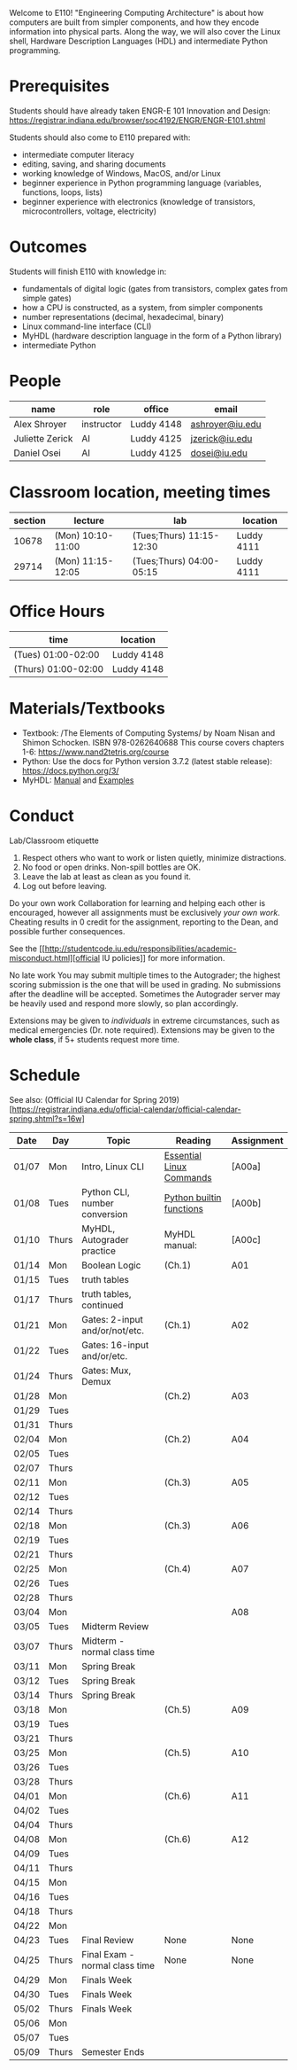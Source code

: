 Welcome to E110!  "Engineering Computing Architecture" is about how computers are built from simpler components, and how they encode information into physical parts.  Along the way, we will also cover the Linux shell, Hardware Description Languages (HDL) and intermediate Python programming.

# Prerequisites
Students should have already taken ENGR-E 101 Innovation and Design: https://registrar.indiana.edu/browser/soc4192/ENGR/ENGR-E101.shtml

Students should also come to E110 prepared with:
- intermediate computer literacy
- editing, saving, and sharing documents
- working knowledge of Windows, MacOS, and/or Linux
- beginner experience in Python programming language (variables, functions, loops, lists)
- beginner experience with electronics (knowledge of transistors, microcontrollers, voltage, electricity)

# Outcomes
Students will finish E110 with knowledge in:
- fundamentals of digital logic (gates from transistors, complex gates from simple gates)
- how a CPU is constructed, as a system, from simpler components
- number representations (decimal, hexadecimal, binary)
- Linux command-line interface (CLI)
- MyHDL (hardware description language in the form of a Python library)
- intermediate Python

# People
| name            | role       | office     | email           |
|-----------------|------------|------------|-----------------|
| Alex Shroyer    | instructor | Luddy 4148 | ashroyer@iu.edu |
| Juliette Zerick | AI         | Luddy 4125 | jzerick@iu.edu  |
| Daniel Osei     | AI         | Luddy 4125 | dosei@iu.edu    |

# Classroom location, meeting times
| section | lecture           | lab                      | location   |
|---------|-------------------|--------------------------|------------|
|   10678 | (Mon) 10:10-11:00 | (Tues;Thurs) 11:15-12:30 | Luddy 4111 |
|   29714 | (Mon) 11:15-12:05 | (Tues;Thurs) 04:00-05:15 | Luddy 4111 |

# Office Hours
| time                | location   |
|---------------------|------------|
| (Tues) 01:00-02:00  | Luddy 4148 |
| (Thurs) 01:00-02:00 | Luddy 4148 |

# Materials/Textbooks
- Textbook: /The Elements of Computing Systems/ by Noam Nisan and Shimon Schocken. ISBN 978-0262640688
  This course covers chapters 1-6: https://www.nand2tetris.org/course
- Python: Use the docs for Python version 3.7.2 (latest stable release): https://docs.python.org/3/
- MyHDL: [Manual](http://docs.myhdl.org/en/stable/) and [Examples](http://www.myhdl.org/docs/examples/)

# Conduct
Lab/Classroom etiquette

1. Respect others who want to work or listen quietly, minimize distractions.
2. No food or open drinks.  Non-spill bottles are OK.
3. Leave the lab at least as clean as you found it.
4. Log out before leaving.

Do your own work
Collaboration for learning and helping each other is encouraged, however all assignments must be exclusively _your own work_.  Cheating results in 0 credit for the assignment, reporting to the Dean, and possible further consequences.

See the [[http://studentcode.iu.edu/responsibilities/academic-misconduct.html][official IU policies]] for more information.

No late work
You may submit multiple times to the Autograder; the highest scoring submission is the one that will be used in grading. No submissions after the deadline will be accepted. Sometimes the Autograder server may be heavily used and respond more slowly, so plan accordingly.

Extensions may be given to _individuals_ in extreme circumstances, such as medical emergencies (Dr. note required). Extensions may be given to the **whole class**, if 5+ students request more time.

# Schedule
See also: (Official IU Calendar for Spring 2019)[https://registrar.indiana.edu/official-calendar/official-calendar-spring.shtml?s=16w]
 <!-- Python interpreter: REPL and CLI usage -->
 <!-- Linux Command-Line Interface (CLI): execute a program with arguments,  -->
 <!-- write a program that takes arguments. -->
 <!-- Digital Inputs and Outputs - valid designs, fan-in, fan-out, electrical characteristics -->

| Date  | Day   | Topic                          | Reading                          | Assignment |
|-------|-------|--------------------------------|----------------------------------|------------|
| 01/07 | Mon   | Intro, Linux CLI               | [Essential Linux Commands](cli)  | [A00a]     |
| 01/08 | Tues  | Python CLI, number conversion  | [Python builtin functions](pyth) | [A00b]     |
| 01/10 | Thurs | MyHDL, Autograder practice     | MyHDL manual:                    | [A00c]     |
| 01/14 | Mon   | Boolean Logic                  | (Ch.1)                           | A01        |
| 01/15 | Tues  | truth tables                   |                                  |            |
| 01/17 | Thurs | truth tables, continued        |                                  |            |
| 01/21 | Mon   | Gates: 2-input and/or/not/etc. | (Ch.1)                           | A02        |
| 01/22 | Tues  | Gates: 16-input and/or/etc.    |                                  |            |
| 01/24 | Thurs | Gates: Mux, Demux              |                                  |            |
| 01/28 | Mon   |                                | (Ch.2)                           | A03        |
| 01/29 | Tues  |                                |                                  |            |
| 01/31 | Thurs |                                |                                  |            |
| 02/04 | Mon   |                                | (Ch.2)                           | A04        |
| 02/05 | Tues  |                                |                                  |            |
| 02/07 | Thurs |                                |                                  |            |
| 02/11 | Mon   |                                | (Ch.3)                           | A05        |
| 02/12 | Tues  |                                |                                  |            |
| 02/14 | Thurs |                                |                                  |            |
| 02/18 | Mon   |                                | (Ch.3)                           | A06        |
| 02/19 | Tues  |                                |                                  |            |
| 02/21 | Thurs |                                |                                  |            |
| 02/25 | Mon   |                                | (Ch.4)                           | A07        |
| 02/26 | Tues  |                                |                                  |            |
| 02/28 | Thurs |                                |                                  |            |
| 03/04 | Mon   |                                |                                  | A08        |
| 03/05 | Tues  | Midterm Review                 |                                  |            |
| 03/07 | Thurs | Midterm - normal class time    |                                  |            |
| 03/11 | Mon   | Spring Break                   |                                  |            |
| 03/12 | Tues  | Spring Break                   |                                  |            |
| 03/14 | Thurs | Spring Break                   |                                  |            |
| 03/18 | Mon   |                                | (Ch.5)                           | A09        |
| 03/19 | Tues  |                                |                                  |            |
| 03/21 | Thurs |                                |                                  |            |
| 03/25 | Mon   |                                | (Ch.5)                           | A10        |
| 03/26 | Tues  |                                |                                  |            |
| 03/28 | Thurs |                                |                                  |            |
| 04/01 | Mon   |                                | (Ch.6)                           | A11        |
| 04/02 | Tues  |                                |                                  |            |
| 04/04 | Thurs |                                |                                  |            |
| 04/08 | Mon   |                                | (Ch.6)                           | A12        |
| 04/09 | Tues  |                                |                                  |            |
| 04/11 | Thurs |                                |                                  |            |
| 04/15 | Mon   |                                |                                  |            |
| 04/16 | Tues  |                                |                                  |            |
| 04/18 | Thurs |                                |                                  |            |
| 04/22 | Mon   |                                |                                  |            |
| 04/23 | Tues  | Final Review                   | None                             | None       |
| 04/25 | Thurs | Final Exam - normal class time | None                             | None       |
| 04/29 | Mon   | Finals Week                    |                                  |            |
| 04/30 | Tues  | Finals Week                    |                                  |            |
| 05/02 | Thurs | Finals Week                    |                                  |            |
| 05/06 | Mon   |                                |                                  |            |
| 05/07 | Tues  |                                |                                  |            |
| 05/09 | Thurs | Semester Ends                  |                                  |            |

[cli]: https://beebom.com/essential-linux-commands/
[pyth]: https://docs.python.org/3/library/functions.html#int
